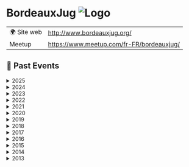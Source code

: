 # BordeauxJug ![Logo](https://example.com/logo-bordeauxjug.png)

|                                |     |
| ------------------------------ | --- |
| 🌍 Site web                    | http://www.bordeauxjug.org/ |
| Meetup | https://www.meetup.com/fr-FR/bordeauxjug/ |

<!-- EVENTS:START -->
## 📆 Past Events
<details>
<summary>2025</summary>

| Date | Event | Location | Link |
|------|--------|----------|------|
| 2025-02-13 19:00 | Tabby & Continue.dev : la dream team pour un IA coding assistant | TBD | https://www.meetup.com/bordeauxjug/events/306028825/ |
| 2025-01-16 19:00 | Optimisation des images Docker Java avec Jdeps, Jlink et les layers Docker | TBD | https://www.meetup.com/bordeauxjug/events/305522695/ |
</details>
<details>
<summary>2024</summary>

| Date | Event | Location | Link |
|------|--------|----------|------|
| 2024-12-12 19:00 | Picocli : mets du Java dans ton terminal !  | TBD | https://www.meetup.com/bordeauxjug/events/304849722/ |
| 2024-11-14 19:00 | IA générative en action: Intégrez les LLM dans vos applications | TBD | https://www.meetup.com/bordeauxjug/events/304423651/ |
| 2024-10-10 19:00 | Quarkus : Greener, Better, Faster, stronger. | TBD | https://www.meetup.com/bordeauxjug/events/303769488/ |
| 2024-09-26 19:00 | Design First : OpenApi et AsyncApi en action ! | TBD | https://www.meetup.com/bordeauxjug/events/303373620/ |
| 2024-07-18 19:00 | JUG Off 2024 | TBD | https://www.meetup.com/bordeauxjug/events/302240218/ |
| 2024-06-19 19:00 | Java 22+ | TBD | https://www.meetup.com/bordeauxjug/events/301614999/ |
| 2024-06-06 19:00 | Wargames - Java vulnerabilities and why you should care | TBD | https://www.meetup.com/bordeauxjug/events/301350591/ |
| 2024-05-23 19:00 | Comment être un développeur à 360° en 2024 | TBD | https://www.meetup.com/bordeauxjug/events/300982636/ |
| 2024-04-04 19:00 | Builds Reproductibles avec Apache Maven | TBD | https://www.meetup.com/bordeauxjug/events/299990747/ |
| 2024-03-21 19:00 | Le versioning des APIs REST: dans la vraie vie on fait comment? | TBD | https://www.meetup.com/bordeauxjug/events/299719481/ |
| 2024-03-11 19:00 | Assemblée Générales 2024 | TBD | https://www.meetup.com/bordeauxjug/events/299601637/ |
| 2024-02-15 19:00 | Découvrir le Property Based Testing : De la Théorie à la Pratique avec jqwik | TBD | https://www.meetup.com/bordeauxjug/events/298948411/ |
| 2024-01-18 19:00 | Generative IA par la pratique : cas concrets  d'un LLM en Java, LangChain4J | TBD | https://www.meetup.com/bordeauxjug/events/298313430/ |
</details>
<details>
<summary>2023</summary>

| Date | Event | Location | Link |
|------|--------|----------|------|
| 2023-11-23 19:00 | Les promesses de Loom ... Soyez au rendez-vous ! | TBD | https://www.meetup.com/bordeauxjug/events/297384459/ |
| 2023-10-26 19:00 | La recherche à l'ère de l'IA | TBD | https://www.meetup.com/bordeauxjug/events/296632690/ |
| 2023-07-06 19:00 | JUG Off 2023 | TBD | https://www.meetup.com/bordeauxjug/events/294526561/ |
| 2023-06-08 19:00 | Laptop as Code | TBD | https://www.meetup.com/bordeauxjug/events/293890281/ |
| 2023-04-27 19:00 | Fluid Pull Request | TBD | https://www.meetup.com/bordeauxjug/events/292991518/ |
| 2023-04-06 19:00 | CRaC vs GraalVM, pour un démarrage rapide | TBD | https://www.meetup.com/bordeauxjug/events/292473540/ |
| 2023-03-13 19:00 | AG 2023 | TBD | https://www.meetup.com/bordeauxjug/events/292117139/ |
| 2023-02-23 19:00 | JOOQ, joy of SQL | TBD | https://www.meetup.com/bordeauxjug/events/291725364/ |
</details>
<details>
<summary>2022</summary>

| Date | Event | Location | Link |
|------|--------|----------|------|
| 2022-12-15 19:00 | 400 API et 2000 types : genèse du nouveau client Java pour Elasticsearch | TBD | https://www.meetup.com/bordeauxjug/events/290213190/ |
| 2022-10-18 19:00 | Micronaut Test Resources | TBD | https://www.meetup.com/bordeauxjug/events/289013582/ |
| 2022-09-22 19:00 | Programmation Asynchrone avec Loom | TBD | https://www.meetup.com/bordeauxjug/events/288362719/ |
| 2022-06-09 19:00 | Quarkus World Tour 2022 s'arrête au BordeauxJUG | TBD | https://www.meetup.com/bordeauxjug/events/286319172/ |
| 2022-05-28 10:00 | Workshop Kafka Streams 101 | TBD | https://www.meetup.com/bordeauxjug/events/285941366/ |
| 2022-05-12 19:00 | Architecture microservices & cohérence des données : mais comment pour de vrai ? | TBD | https://www.meetup.com/bordeauxjug/events/285680552/ |
| 2022-04-07 19:00 | Développer un opérateur Kubernetes en Java, c'est possible ! | TBD | https://www.meetup.com/bordeauxjug/events/284935523/ |
| 2022-03-24 19:00 | A GraphQL-based Schema Architecture for Microservices | Online | https://www.meetup.com/bordeauxjug/events/284773930/ |
| 2022-03-10 19:00 | AG 2022 | TBD | https://www.meetup.com/bordeauxjug/events/284450934/ |
</details>
<details>
<summary>2021</summary>

| Date | Event | Location | Link |
|------|--------|----------|------|
| 2021-12-09 19:00 | Blockchain: fondements technologiques et cas d'usage | TBD | https://www.meetup.com/bordeauxjug/events/282476863/ |
| 2021-11-16 19:00 | Java 17 la dernière LTS par Rémi Forax | TBD | https://www.meetup.com/bordeauxjug/events/281736541/ |
| 2021-09-16 19:00 | Quarkus World Tour s'arrête à Bordeaux | Online | https://www.meetup.com/bordeauxjug/events/280673402/ |
| 2021-07-08 19:00 | JUG Off 2021 | TBD | https://www.meetup.com/bordeauxjug/events/279257003/ |
| 2021-06-24 19:00 | Java côté serveur : 22 ans et toujours fringuant ! | Online | https://www.meetup.com/bordeauxjug/events/278914207/ |
| 2021-05-20 19:00 | Gradle 7: Le guide de survie Gradle | Online | https://www.meetup.com/bordeauxjug/events/278050081/ |
| 2021-04-22 19:00 | Java 16 - Les nouveautés | Online | https://www.meetup.com/bordeauxjug/events/277451860/ |
| 2021-03-22 19:00 | AG 2021 | Online | https://www.meetup.com/bordeauxjug/events/277008416/ |
| 2021-03-11 19:00 | JHipster ❤️ Quarkus: Supersonic, Subatomic Full Stack Application | Online | https://www.meetup.com/bordeauxjug/events/276719004/ |
| 2021-02-18 19:00 | Hibernate in complex projects – Can we be a little faster? | Online | https://www.meetup.com/bordeauxjug/events/276178510/ |
| 2021-01-21 19:00 | Don't fear outdated caches -- change data capture to the rescue!  | Online | https://www.meetup.com/bordeauxjug/events/275773605/ |
</details>
<details>
<summary>2020</summary>

| Date | Event | Location | Link |
|------|--------|----------|------|
| 2020-12-17 19:00 | 3 easy improvements in your microservices architecture | Online | https://www.meetup.com/bordeauxjug/events/275058477/ |
| 2020-11-19 19:00 | Plug-in Architectures for Java with Layrry and the Java Module System | Online | https://www.meetup.com/bordeauxjug/events/274507026/ |
| 2020-10-15 19:00 | Mieux maîtriser la performance applicative avec la librairie de test QuickPerf | Online | https://www.meetup.com/bordeauxjug/events/273864451/ |
| 2020-09-10 19:00 | Spring Boot Loves K8s | Online | https://www.meetup.com/bordeauxjug/events/272912566/ |
| 2020-07-09 19:00 | JUG Off 2020 | TBD | https://www.meetup.com/bordeauxjug/events/271759227/ |
| 2020-06-25 19:00 | Profiling et monitoring de JVM avec Arthas | Online | https://www.meetup.com/bordeauxjug/events/271338389/ |
| 2020-05-28 19:00 | Artificial Intelligence on Quarkus: I love it when an OptaPlan comes together | Online | https://www.meetup.com/bordeauxjug/events/270786885/ |
| 2020-04-30 19:00 | La concurrence sans s’emmêler les ficelles avec Project Loom | Online | https://www.meetup.com/bordeauxjug/events/270182876/ |
| 2020-02-20 19:00 | Montée de version sans interruption de services | TBD | https://www.meetup.com/bordeauxjug/events/268624020/ |
| 2020-01-23 19:00 | News du support de Kotlin dans Spring ? Et Spring Boot avec GraalVM native | TBD | https://www.meetup.com/bordeauxjug/events/267666612/ |
| 2020-01-16 19:00 | AG 2020 | TBD | https://www.meetup.com/bordeauxjug/events/267863950/ |
</details>
<details>
<summary>2019</summary>

| Date | Event | Location | Link |
|------|--------|----------|------|
| 2019-12-12 19:00 | La modularité au (micro) service de l'espace client Orange | TBD | https://www.meetup.com/bordeauxjug/events/266994044/ |
| 2019-11-21 19:00 | Introduction à la programmation par contraintes | TBD | https://www.meetup.com/bordeauxjug/events/266232132/ |
| 2019-10-17 19:00 | La JVM et Docker, vers une symbiose parfaite ! | TBD | https://www.meetup.com/bordeauxjug/events/265368300/ |
| 2019-09-05 19:00 | Quarkus: Supersonique Subatomique Java  | TBD | https://www.meetup.com/bordeauxjug/events/263399748/ |
| 2019-07-11 19:30 | JUG Off 2019 | TBD | https://www.meetup.com/bordeauxjug/events/262595991/ |
| 2019-06-06 19:00 | Le DDD et les patterns tactiques | TBD | https://www.meetup.com/bordeauxjug/events/261789353/ |
| 2019-05-16 19:00 | Java 11, 12.. c'est le moment de remplacer son JDK 8 | TBD | https://www.meetup.com/bordeauxjug/events/261250540/ |
| 2019-04-25 19:00 | Construire une architecture élastique basée sur les événements dans AWS | TBD | https://www.meetup.com/bordeauxjug/events/260351006/ |
| 2019-03-21 19:00 | Etre productif avec JHipster | TBD | https://www.meetup.com/bordeauxjug/events/259556423/ |
| 2019-02-21 19:00 | Back to Basics : Ne perdez plus votre Temps avec les Dates | TBD | https://www.meetup.com/bordeauxjug/events/258695264/ |
| 2019-01-17 19:00 | Micronaut puis Flutter | TBD | https://www.meetup.com/bordeauxjug/events/257938877/ |
| 2019-01-10 19:00 | AG 2019 | TBD | https://www.meetup.com/bordeauxjug/events/257862112/ |
</details>
<details>
<summary>2018</summary>

| Date | Event | Location | Link |
|------|--------|----------|------|
| 2018-12-13 19:00 | Web components en 2018, on en est où ? | TBD | https://www.meetup.com/bordeauxjug/events/257016263/ |
| 2018-11-15 19:00 | Au delà des brokers: un tour de l'environnement Kafka | TBD | https://www.meetup.com/bordeauxjug/events/256161168/ |
| 2018-10-11 19:00 | Ceinture noire Karate en tests d'API REST | TBD | https://www.meetup.com/bordeauxjug/events/255244535/ |
| 2018-09-20 19:00 | Soirée Apache Maven | TBD | https://www.meetup.com/bordeauxjug/events/254457225/ |
| 2018-07-12 19:00 | JUG Off 2018 | TBD | https://www.meetup.com/bordeauxjug/events/252304027/ |
| 2018-06-20 19:00 | Mettre en place simplement la sécurité de ces applications avec Keycloak | TBD | https://www.meetup.com/bordeauxjug/events/251623732/ |
| 2018-05-17 19:00 | Soirée BlockChain | TBD | https://www.meetup.com/bordeauxjug/events/250558478/ |
| 2018-04-25 19:00 | Applications réactives avec Eclipse Vert.x | TBD | https://www.meetup.com/bordeauxjug/events/249581959/ |
| 2018-03-29 19:00 | Boîte à outils mémoire de la JVM ... | TBD | https://www.meetup.com/bordeauxjug/events/248955519/ |
| 2018-02-15 19:00 | Mettez à profit toutes les fonctionnalités de Kubernetes pour vos microservices | TBD | https://www.meetup.com/bordeauxjug/events/247490956/ |
| 2018-01-18 19:00 | Soirée Gilded-Rose  | TBD | https://www.meetup.com/bordeauxjug/events/246724353/ |
</details>
<details>
<summary>2017</summary>

| Date | Event | Location | Link |
|------|--------|----------|------|
| 2017-12-14 19:00 | AG 2017 | TBD | https://www.meetup.com/bordeauxjug/events/245811130/ |
| 2017-12-07 19:00 | Modernisez vos API, passez à GraphQL! | TBD | https://www.meetup.com/bordeauxjug/events/245214238/ |
| 2017-11-16 19:00 | Clean Code – Comment coder propre | TBD | https://www.meetup.com/bordeauxjug/events/244964590/ |
| 2017-10-12 19:00 | Serverless avec AWS Lambda ? | TBD | https://www.meetup.com/bordeauxjug/events/243960460/ |
| 2017-09-13 19:00 | Préparez vous à la modularité selon Java 9 par Alexis Hassler | TBD | https://www.meetup.com/bordeauxjug/events/243122966/ |
| 2017-07-06 21:30 | JUG OFF | TBD | https://www.meetup.com/bordeauxjug/events/241343292/ |
| 2017-07-06 19:00 | Raspberry Pi with Java 9 (au LABRI) | TBD | https://www.meetup.com/bordeauxjug/events/241198031/ |
| 2017-06-22 19:00 | DDD, P&A, ES, CQRS, ETC | TBD | https://www.meetup.com/bordeauxjug/events/240754591/ |
| 2017-06-08 19:00 | Stream Processing avec Apache Flink | TBD | https://www.meetup.com/bordeauxjug/events/240460871/ |
| 2017-05-04 19:00 | Ingest Node : (Ré)indexer et enrichir des documents dans ElasticSearch | TBD | https://www.meetup.com/bordeauxjug/events/239283917/ |
| 2017-04-13 19:00 | Living documentation, ou comment faire de la documentation sans l'écrire. | TBD | https://www.meetup.com/bordeauxjug/events/238993162/ |
| 2017-03-23 19:00 | TypeScript : dès lundi sur votre App Legacy | TBD | https://www.meetup.com/bordeauxjug/events/238356406/ |
| 2017-01-12 19:00 | Functional web applications with Kotlin and Spring 5 | TBD | https://www.meetup.com/bordeauxjug/events/236351273/ |
</details>
<details>
<summary>2016</summary>

| Date | Event | Location | Link |
|------|--------|----------|------|
| 2016-12-15 19:00 | "Plateforme dynamique, #docker #dns #scalabilité... Où sont mes microservices ?" | TBD | https://www.meetup.com/bordeauxjug/events/235866651/ |
| 2016-12-07 19:00 | AG 2016 | TBD | https://www.meetup.com/bordeauxjug/events/235866508/ |
| 2016-11-17 19:00 | SonarLint et SonarQube pour détecter les bugs, code smells et vulnérabilités | TBD | https://www.meetup.com/bordeauxjug/events/235485040/ |
| 2016-10-27 19:00 | Java EE, Micro Profile, TypeScript et Angular 2 | TBD | https://www.meetup.com/bordeauxjug/events/234702577/ |
| 2016-09-22 19:00 | Ionic, un framework mobile hybride fun et addictif | TBD | https://www.meetup.com/bordeauxjug/events/233895791/ |
| 2016-07-05 19:00 | Bordeaux JUG Off 2016 | TBD | https://www.meetup.com/bordeauxjug/events/232348696/ |
| 2016-06-09 19:00 | Eclipse Che: the Next-Gen Eclipse IDE | TBD | https://www.meetup.com/bordeauxjug/events/231401974/ |
| 2016-05-12 19:00 | Hawkular Powers: Le Dev au pistolet d'Ops | TBD | https://www.meetup.com/bordeauxjug/events/230822572/ |
| 2016-04-12 19:00 | JIGSAW notre sauveur | TBD | https://www.meetup.com/bordeauxjug/events/230045752/ |
| 2016-03-31 19:00 | De Zéro à Héros avec Spring Boot | TBD | https://www.meetup.com/bordeauxjug/events/229566440/ |
| 2016-02-10 19:00 | Let's React | TBD | https://www.meetup.com/bordeauxjug/events/228464263/ |
| 2016-01-21 19:00 | Quickie Party | TBD | https://www.meetup.com/bordeauxjug/events/228184140/ |
</details>
<details>
<summary>2015</summary>

| Date | Event | Location | Link |
|------|--------|----------|------|
| 2015-12-15 19:00 | AG 2015 | TBD | https://www.meetup.com/bordeauxjug/events/227402106/ |
| 2015-12-10 19:00 | Intégration Spark/Cassandra, théorie et pratique | TBD | https://www.meetup.com/bordeauxjug/events/227072081/ |
| 2015-11-19 19:00 | Machine Learning avec Spark | TBD | https://www.meetup.com/bordeauxjug/events/226638295/ |
| 2015-10-22 19:00 | Continuous Delivery avec Jenkins et Docker | TBD | https://www.meetup.com/bordeauxjug/events/226039925/ |
| 2015-09-24 19:00 | Asciidoctor RTFM | TBD | https://www.meetup.com/bordeauxjug/events/225140026/ |
| 2015-07-08 19:00 | Jug Off 2015 | TBD | https://www.meetup.com/bordeauxjug/events/223699329/ |
| 2015-06-17 19:00 | Hibernate OGM : ORM et NoSQL sont-ils solubles? | TBD | https://www.meetup.com/bordeauxjug/events/222982961/ |
| 2015-05-05 19:00 | Convention over configuration: the Gradle Way | TBD | https://www.meetup.com/bordeauxjug/events/222040907/ |
| 2015-04-16 19:00 | À la découverte de MongoDB 3.0 ! | TBD | https://www.meetup.com/bordeauxjug/events/221648599/ |
| 2015-03-19 19:00 | Soirée Cassandra avec Sébastien Augereau | TBD | https://www.meetup.com/bordeauxjug/events/220850469/ |
| 2015-02-05 19:00 | Lucy in the cloud with Docker | TBD | https://www.meetup.com/bordeauxjug/events/220124167/ |
| 2015-01-22 19:00 | LP4J, a song of Java, MIDI and websockets | TBD | https://www.meetup.com/bordeauxjug/events/219792716/ |
</details>
<details>
<summary>2014</summary>

| Date | Event | Location | Link |
|------|--------|----------|------|
| 2014-12-11 19:00 | Jeudi 11 décembre : AG du JUG | TBD | https://www.meetup.com/bordeauxjug/events/218973416/ |
| 2014-12-04 19:00 | Jeudi 4 Décembre : Soirée JHipster | TBD | https://www.meetup.com/bordeauxjug/events/218765429/ |
| 2014-11-13 19:00 | Introduction à Clojure et Live Coding | TBD | https://www.meetup.com/bordeauxjug/events/218255602/ |
| 2014-10-23 19:00 | CDI Today... and Tomorow (A. Goncalves) | TBD | https://www.meetup.com/bordeauxjug/events/213012482/ |
| 2014-09-25 19:00 | La persistance polyglotte ou comment intégrer quatre moteurs de bases de données | TBD | https://www.meetup.com/bordeauxjug/events/207221112/ |
| 2014-07-07 19:00 | Jug Off au Connemara | TBD | https://www.meetup.com/bordeauxjug/events/192113902/ |
| 2014-06-11 19:00 | Appliquer le Web aux données | TBD | https://www.meetup.com/bordeauxjug/events/186439052/ |
| 2014-05-22 19:00 | Des applications réactives avec Spring 4, AngularDart et Websocket | TBD | https://www.meetup.com/bordeauxjug/events/182201392/ |
| 2014-04-09 19:00 | Java 8 Lambdas and Devices | TBD | https://www.meetup.com/bordeauxjug/events/170169002/ |
| 2014-04-03 19:00 | Groovy vs Java 8 | TBD | https://www.meetup.com/bordeauxjug/events/173192882/ |
| 2014-03-22 14:00 | Wikidata Workshop | TBD | https://www.meetup.com/bordeauxjug/events/168636382/ |
| 2014-03-13 19:00 | Live coding: Web temps réel avec Play 2 | TBD | https://www.meetup.com/bordeauxjug/events/170163822/ |
| 2014-02-15 12:00 | Dart Flight school | TBD | https://www.meetup.com/bordeauxjug/events/164822362/ |
| 2014-02-13 19:00 | JavaEE : Apache TomEE | TBD | https://www.meetup.com/bordeauxjug/events/164013362/ |
| 2014-01-16 19:00 | Java 8 : lambdas, Streams et Collectors, le nouveau visage de l’API Collection | TBD | https://www.meetup.com/bordeauxjug/events/158426962/ |
</details>
<details>
<summary>2013</summary>

| Date | Event | Location | Link |
|------|--------|----------|------|
| 2013-12-16 19:00 | AG 2013 du BordeauxJUG | TBD | https://www.meetup.com/bordeauxjug/events/149668812/ |
| 2013-12-11 19:00 | Lambdas, from the great closure war to Java 8, an unexpected journey | TBD | https://www.meetup.com/bordeauxjug/events/153792532/ |
| 2013-11-14 19:00 | Jeudi 14 Nov: What's The Fold | TBD | https://www.meetup.com/bordeauxjug/events/148668382/ |
| 2013-10-17 19:00 | Jeudi 17 Oct: Les lambdas arrivent, mais avez-vous bien compris les Generics ? | TBD | https://www.meetup.com/bordeauxjug/events/143511422/ |
</details>

<!-- EVENTS:END -->